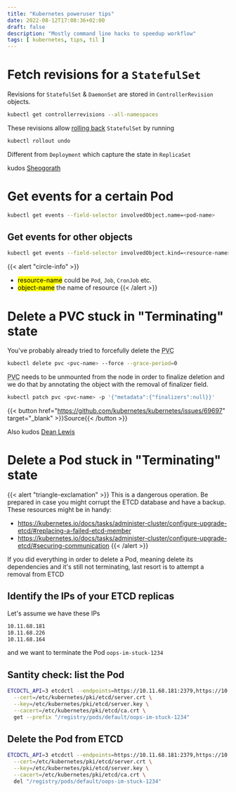 ```yaml
---
title: "Kubernetes poweruser tips"
date: 2022-08-12T17:08:36+02:00
draft: false
description: "Mostly command line hacks to speedup workflow"
tags: [ kubernetes, tips, til ]
---
```


# Fetch revisions for a `StatefulSet`

Revisions for `StatefulSet` & `DaemonSet` are stored in `ControllerRevision`
objects.

```sh
kubectl get controllerrevisions --all-namespaces
```

These revisions allow [rolling back][1] `StatefulSet` by running

```sh
kubectl rollout undo
```

Different from `Deployment` which capture the state in `ReplicaSet`

kudos [Sheogorath](https://shivering-isles.com/til/2024/01/statefulset-revisions)

# Get events for a certain Pod

```sh
kubectl get events --field-selector involvedObject.name=<pod-name>
```

## Get events for other objects

```sh
kubectl get events --field-selector involvedObject.kind=<resource-name>,involvedObject.name=<object-name>
```

{{< alert "circle-info" >}}
* <mark>resource-name</mark> could be `Pod`, `Job`, `CronJob` etc.
* <mark>object-name</mark> the name of resource
{{< /alert >}}

# Delete a PVC stuck in "Terminating" state

You've probably already tried to forcefully delete the <abbr title="Persistent Volume Claim">PVC</abbr>

```sh
kubectl delete pvc <pvc-name> --force --grace-period=0
```

<abbr title="Persistent Volume Claim">PVC</abbr> needs to be unmounted from the
node in order to finalize deletion and we do that by annotating the object with
the removal of finalizer field.

```sh
kubectl patch pvc <pvc-name> -p '{"metadata":{"finalizers":null}}'
```

{{< button href="https://github.com/kubernetes/kubernetes/issues/69697" target="_blank" >}}Source{{< /button >}}

Also kudos [Dean Lewis](https://veducate.co.uk/kubernetes-pvc-terminating/)

# Delete a Pod stuck in "Terminating" state

{{< alert "triangle-exclamation" >}}
This is a dangerous operation. Be prepared in case you might corrupt the ETCD
database and have a backup. These resources might be in handy:
- https://kubernetes.io/docs/tasks/administer-cluster/configure-upgrade-etcd/#replacing-a-failed-etcd-member
- https://kubernetes.io/docs/tasks/administer-cluster/configure-upgrade-etcd/#securing-communication
{{< /alert >}}


If you did everything in order to delete a Pod, meaning delete its dependencies
and it's still not terminating, last resort is to attempt a removal from ETCD

## Identify the IPs of your ETCD replicas

Let's assume we have these IPs

```sh
10.11.68.181
10.11.68.226
10.11.68.164
```

and we want to terminate the Pod `oops-im-stuck-1234`

## Santity check: list the Pod

```sh
ETCDCTL_API=3 etcdctl --endpoints=https://10.11.68.181:2379,https://10.11.68.226:2379,https://10.11.68.164:2379 \
  --cert=/etc/kubernetes/pki/etcd/server.crt \
  --key=/etc/kubernetes/pki/etcd/server.key \
  --cacert=/etc/kubernetes/pki/etcd/ca.crt \
  get --prefix "/registry/pods/default/oops-im-stuck-1234"
```

## Delete the Pod from ETCD

```sh
ETCDCTL_API=3 etcdctl --endpoints=https://10.11.68.181:2379,https://10.11.68.226:2379,https://10.11.68.164:2379 \
  --cert=/etc/kubernetes/pki/etcd/server.crt \
  --key=/etc/kubernetes/pki/etcd/server.key \
  --cacert=/etc/kubernetes/pki/etcd/ca.crt \
  del "/registry/pods/default/oops-im-stuck-1234"
```

[1]: https://kubernetes.io/docs/reference/generated/kubectl/kubectl-commands#-em-undo-em-

